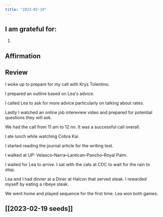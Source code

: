 ```yaml
---
title: "2023-02-19"
---
```

## I am grateful for:
1. 

## Affirmation

## Review

I woke up to prepare for my call with Krys Tolentino.

I prepared an outline based on Lea's advice.

I called Lea to ask for more advice particularly on talking about rates.

Lastly I watched an online job intereview video and prepared for potential questions they will ask.

We had the call from 11 am to 12 nn. It was a successful call overall.

I ate lunch while watching Cobra Kai.

I started reading the journal article for the writing test.

I walked at UP: Velasco–Narra–Lantican–Pancho–Royal Palm.

I waited for Lea to arrive. I sat with the cats at CDC to wait for the rain to stop.

Lea and I had dinner at a Diner at Halcon that served steak. I rewarded myself by eating a ribeye steak.

We went home and played sequence for the first time. Lea won both games.

## [[2023-02-19 seeds]]
